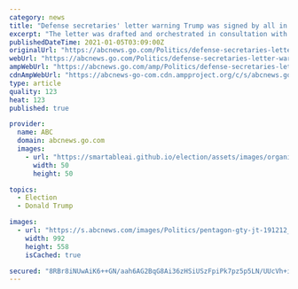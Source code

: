 ```yaml
---
category: news
title: "Defense secretaries' letter warning Trump was signed by all in only 2 days"
excerpt: "The letter was drafted and orchestrated in consultation with former Republican Vice President Dick Cheney, himself a former secretary of defense."
publishedDateTime: 2021-01-05T03:09:00Z
originalUrl: "https://abcnews.go.com/Politics/defense-secretaries-letter-warning-trump-signed-days/story?id=75036788"
webUrl: "https://abcnews.go.com/Politics/defense-secretaries-letter-warning-trump-signed-days/story?id=75036788"
ampWebUrl: "https://abcnews.go.com/amp/Politics/defense-secretaries-letter-warning-trump-signed-days/story?id=75036788"
cdnAmpWebUrl: "https://abcnews-go-com.cdn.ampproject.org/c/s/abcnews.go.com/amp/Politics/defense-secretaries-letter-warning-trump-signed-days/story?id=75036788"
type: article
quality: 123
heat: 123
published: true

provider:
  name: ABC
  domain: abcnews.go.com
  images:
    - url: "https://smartableai.github.io/election/assets/images/organizations/abcnews.go.com-50x50.jpg"
      width: 50
      height: 50

topics:
  - Election
  - Donald Trump

images:
  - url: "https://s.abcnews.com/images/Politics/pentagon-gty-jt-191212_hpMain_16x9_992.jpg"
    width: 992
    height: 558
    isCached: true

secured: "8RBr8iNUwAiK6++GN/aah6AG2BqG8Ai36zHSiUSzFpiPk7pz5p5LN/UUcVh+i517VpDe//ReWlPdUUP8gGokyl6A3k9JK+spXAgQ2uOCQ1clU68K8YhYSNOcpxgD3Vc1qzIWSTuyTxFaGVrhuwuZDZOGo+ikGPdQcN6lkk8mVa02jp54crV1qzCZ/a4oVShUvvtJ6oorH6Oh0trrgq/cg8kTxsSCXO/XwtHQw7wk2Ge3ocd300r6TbHVBhaUFrZGnqjf+kgzdc0p645U1naG6+RtS7mqgNVqUfqIOnU2/+O15t0v7GbvXrxQmnXFqptkyHfAAVs33balLbxvN+VBUzmQ/pOJGXVnXd+3uPUo8TA=;ZxcBinBsxb9ugHiZJ5UM3A=="
---
```



